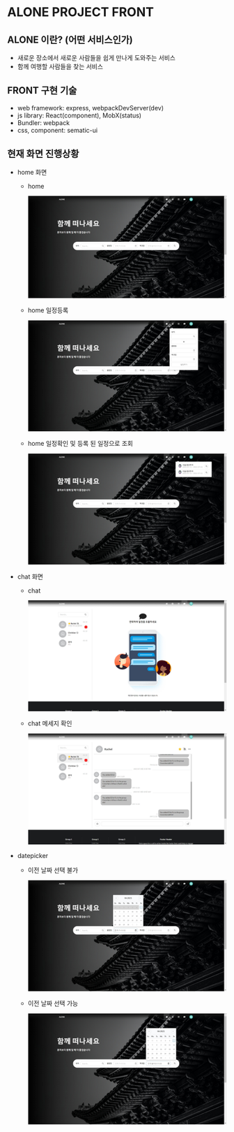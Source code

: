 # ALONE PROJECT FRONT

## ALONE 이란? (어떤 서비스인가)

- 새로운 장소에서 새로운 사람들을 쉽게 만나게 도와주는 서비스
- 함께 여행할 사람들을 찾는 서비스

## FRONT 구현 기술

- web framework: express, webpackDevServer(dev)
- js library: React(component), MobX(status)
- Bundler: webpack
- css, component: sematic-ui

## 현재 화면 진행상황

- home 화면
    - home

        ![public/readme/home0.jpg](public/readme/home0.jpg)

    - home 일정등록

        ![public/readme/home1.jpg](public/readme/home1.jpg)

    - home 일정확인 및 등록 된 일정으로 조회

        ![public/readme/home2.jpg](public/readme/home2.jpg)

- chat 화면
    - chat

        ![public/readme/chat0.jpg](public/readme/chat0.jpg)

    - chat 메세지 확인

        ![public/readme/chat1.jpg](public/readme/chat1.jpg)

- datepicker
    - 이전 날짜 선택 불가

        ![public/readme/datepicker0.jpg](public/readme/datepicker0.jpg)

    - 이전 날짜 선택 가능

        ![public/readme/datepicker.jpg](public/readme/datepicker.jpg)